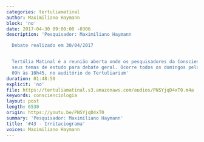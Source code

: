 ```yaml
---
categories: tertuliamatinal
author: Maximiliano Haymann
block: 'no'
date: 2017-04-30 09:00:00 -0306
description: 'Pesquisador: Maximiliano Haymann

  Debate realizado em 30/04/2017


  Tertúlia Matinal é a reunião aberta onde os pesquisadores da Conscienciologia apresentam
  seus temas de estudo para debate geral. Ocorre todos os domingos pela manhã, das
  09h às 10h45, no auditório do Tertuliarium'
duration: 01:48:50
explicit: 'no'
file: https://tertuliamatinal.s3.amazonaws.com/audios/PNSYjqD4xT0.m4a
keywords: conscienciologia
layout: post
length: 6530
origin: https://youtu.be/PNSYjqD4xT0
summary: 'Pesquisador: Maximiliano Haymann'
title: '#43 - Irritaciograma'
voices: Maximiliano Haymann
---
```

